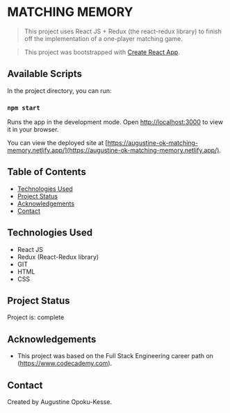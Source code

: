 # MATCHING MEMORY
>This project uses React JS + Redux (the react-redux library) to finish off the implementation of a one-player matching game.

>This project was bootstrapped with [Create React App](https://github.com/facebook/create-react-app).

## Available Scripts

In the project directory, you can run:

### `npm start`

Runs the app in the development mode.
Open [http://localhost:3000](http://localhost:3000) to view it in your browser.

You can view the deployed site at [https://augustine-ok-matching-memory.netlify.app/](https://augustine-ok-matching-memory.netlify.app/).

## Table of Contents
* [Technologies Used](#technologies-used)
* [Project Status](#project-status)
* [Acknowledgements](#acknowledgements)
* [Contact](#contact)


## Technologies Used
- React JS
- Redux (React-Redux library)
- GIT
- HTML
- CSS


## Project Status
Project is: complete


## Acknowledgements
- This project was based on the Full Stack Engineering career path on (https://www.codecademy.com).


## Contact
Created by Augustine Opoku-Kesse.

